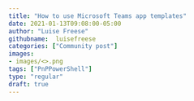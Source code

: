 ```yaml
---
title: "How to use Microsoft Teams app templates"
date: 2021-01-13T09:08:00-05:00
author: "Luise Freese"
githubname:  luisefreese
categories: ["Community post"]
images: 
- images/<>.png
tags: ["PnPPowerShell"]
type: "regular"
draft: true
---
```

